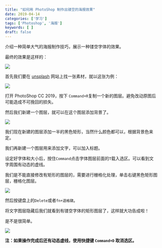```yaml
---
title: "如何用 PhotoShop 制作出镂空的海报效果"
date: 2019-04-14
categories: ['学习']
tags: ['Photoshop', '海报']
keywords: [ ]
draft: false
---
```


介绍一种简单大气的海报制作技巧，展示一种镂空字体的效果。

<!--more-->

最终的效果是这样的：

![](https://ws3.sinaimg.cn/large/006tNc79ly1g22fqy85n9j315o0rs7c8.jpg)

首先我们要在 [unsplash](https://unsplash.com/) 网站上找一张素材，就以这张为例：

![](https://images.unsplash.com/photo-1480714378408-67cf0d13bc1b?ixlib=rb-1.2.1&ixid=eyJhcHBfaWQiOjU1MzA3fQ&auto=format&fit=crop&w=1500&q=80)

打开 PhotoShop CC 2019，按下 `Command+R`复制一个新的图层。避免改动原图后可能造成不可挽回的损失。

然后我们新建一个图层，就可以在这个图层添加背景了。

![](https://ws1.sinaimg.cn/large/006tNc79ly1g22fazwwloj31ek0u0hdv.jpg)

我们现在新建的图层添加一半的黑色矩形，当然什么颜色都可以，根据背景色来定。

我们再新建一个图层用来添加文字，可以加入标题。

设定好字体和大小后，按住`Command`点击字体图层前面的`T`载入选区。可以看到文字周围有动态的虚线。

我们是不能直接修改有矩形的图层的，需要进行栅格化处理，单击右键黑色矩形图层，栅格化图层。

![](https://ws1.sinaimg.cn/large/006tNc79ly1g22fto0ztej30c80qm0wy.jpg)

然后按键盘上的`Delete`或者`fn+退格键`。

将文字图层隐藏后我们就看到有镂空字体的矩形图层了，这样就大功告成啦！

是不是很简单。

![](https://ws3.sinaimg.cn/large/006tNc79ly1g22g29nutsj31ek0u0e82.jpg)

**注：如果操作完成后还有动态虚线，使用快捷键 `Command+D` 取消选区。**